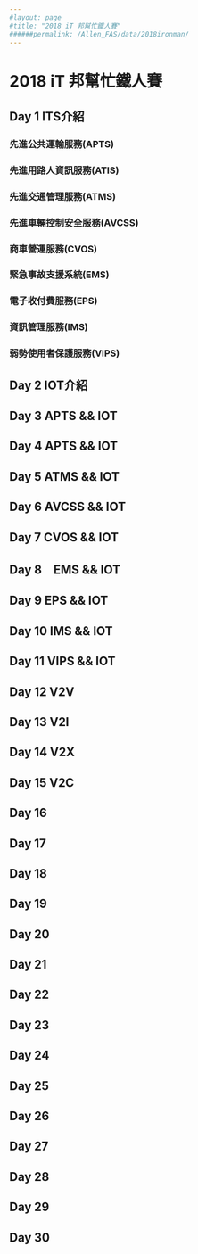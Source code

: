 ```yaml
---
#layout: page
#title: "2018 iT 邦幫忙鐵人賽"
######permalink: /Allen_FAS/data/2018ironman/
---
```

# 2018 iT 邦幫忙鐵人賽
## Day 1 ITS介紹

### 先進公共運輸服務(APTS)
### 先進用路人資訊服務(ATIS)
### 先進交通管理服務(ATMS)
### 先進車輛控制安全服務(AVCSS)
### 商車營運服務(CVOS)
### 緊急事故支援系統(EMS)
### 電子收付費服務(EPS)
### 資訊管理服務(IMS)
### 弱勢使用者保護服務(VIPS) 

## Day 2  IOT介紹

## Day 3 APTS && IOT

## Day 4  APTS && IOT

## Day 5 ATMS && IOT

## Day 6  AVCSS && IOT

## Day 7 CVOS && IOT

## Day 8　EMS && IOT

## Day 9  EPS && IOT

## Day 10 IMS && IOT

## Day 11 VIPS && IOT

## Day 12  V2V

## Day 13 V2I

## Day 14 V2X

## Day 15 V2C

## Day 16

## Day 17

## Day 18

## Day 19

## Day 20

## Day 21

## Day 22

## Day 23

## Day 24

## Day 25

## Day 26

## Day 27

## Day 28

## Day 29

## Day 30

